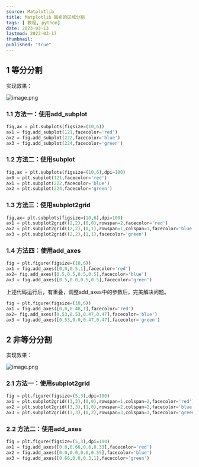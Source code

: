 ```yaml
---
source: Matplotlib
title: Matplotlib 画布的区域分割
tags: [ 教程, python]
date: 2023-03-13
lastmod: 2023-03-17 
thumbnail:  
published: "true"
---
```



## 1 等分分割  

实现效果：

![image.png](https://s1.vika.cn/space/2023/03/13/f36e592651dd42b2a42277b82a6d1fd7) 

### 1.1 方法一：使用add_subplot  

```python
fig,ax = plt.subplots(figsize=(10,6))
ax1 = fig.add_subplot(121,facecolor='red')
ax2 = fig.add_subplot(222,facecolor='blue')
ax3 = fig.add_subplot(224,facecolor='green')
```

### 1.2 方法二：使用subplot  

```python
fig,ax = plt.subplots(figsize=(10,6),dpi=100)
ax0 = plt.subplot(121,facecolor='red')
ax1 = plt.subplot(222,facecolor='blue')
ax2 = plt.subplot(224,facecolor='green')
```

### 1.3 方法三：使用subplot2grid  

```python
fig,ax= plt.subplots(figsize=(10,6),dpi=100)
ax1 = plt.subplot2grid((2,2),(0,0),rowspan=2,facecolor='red')
ax2 = plt.subplot2grid((2,2),(0,1),rowspan=1,colspan=1,facecolor='blue')
ax3 = plt.subplot2grid((2,2),(1,1),facecolor='green')
```

### 1.4 方法四：使用add_axes  

```python
fig = plt.figure(figsize=(10,6))
ax1 = fig.add_axes([0,0,0.5,1],facecolor='red')
ax2= fig.add_axes([0.5,0.5,0.5,0.5],facecolor='blue')
ax3 = fig.add_axes([0.5,0.0,0.5,0.5],facecolor='green')
```
上述代码运行后，有重叠，调整add_axes中的参数后，完美解决问题。  

```python
fig = plt.figure(figsize=(10,6))
ax1 = fig.add_axes([0,0,0.48,1],facecolor='red')
ax2= fig.add_axes([0.53,0.53,0.47,0.47],facecolor='blue')
ax3 = fig.add_axes([0.53,0.0,0.47,0.47],facecolor='green')
```


## 2 非等分分割 

实现效果：

![image.png](https://s1.vika.cn/space/2023/03/13/c9d054ab5e814ab59875999544d24add)
 
### 2.1 方法一：使用subplot2grid  

```python
fig = plt.figure(figsize=(5,3),dpi=100)
ax1 = plt.subplot2grid((3,3),(0,0),rowspan=1,colspan=2,facecolor='red')
ax2 = plt.subplot2grid((3,3),(1,0),rowspan=2,colspan=2,facecolor='blue')
ax3 = plt.subplot2grid((3,3),(0,2),rowspan=3,colspan=1,facecolor='green')
```

### 2.2 方法二：使用add_axes  

```python
fig = plt.figure(figsize=(5,3),dpi=100)
ax1 = fig.add_axes([0.0,0.66,0.6,0.33],facecolor='red')
ax2 = fig.add_axes([0.0,0.0,0.6,0.55],facecolor='blue')
ax3 = fig.add_axes([0.66,0.0,0.3,1],facecolor='green')
```

  


